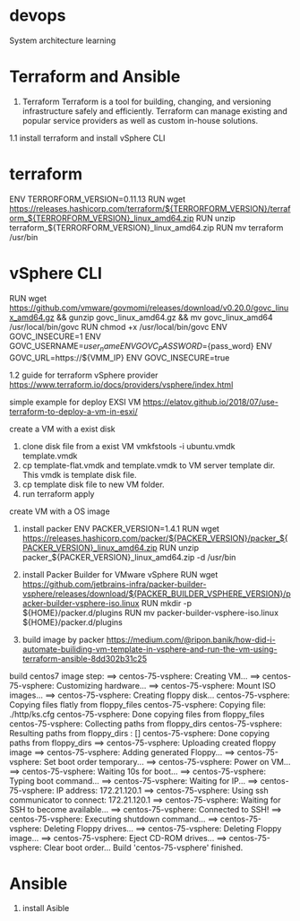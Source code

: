 # devops

System architecture learning

# Terraform and Ansible

1. Terraform
Terraform is a tool for building, changing, and versioning infrastructure safely and efficiently. Terraform can manage existing and popular service providers as well as custom in-house solutions.

1.1 install terraform and install vSphere CLI
# terraform
ENV TERRORFORM_VERSION=0.11.13
RUN wget https://releases.hashicorp.com/terraform/${TERRORFORM_VERSION}/terraform_${TERRORFORM_VERSION}_linux_amd64.zip
RUN unzip terraform_${TERRORFORM_VERSION}_linux_amd64.zip
RUN mv terraform /usr/bin

# vSphere CLI
RUN wget https://github.com/vmware/govmomi/releases/download/v0.20.0/govc_linux_amd64.gz && gunzip govc_linux_amd64.gz && mv govc_linux_amd64 /usr/local/bin/govc
RUN chmod +x /usr/local/bin/govc
ENV GOVC_INSECURE=1
ENV GOVC_USERNAME=${user_name}
ENV GOVC_PASSWORD=${pass_word}
ENV GOVC_URL=https://${VMM_IP}
ENV GOVC_INSECURE=true

1.2 guide for terraform
vSphere provider
https://www.terraform.io/docs/providers/vsphere/index.html

simple example for deploy EXSI VM
https://elatov.github.io/2018/07/use-terraform-to-deploy-a-vm-in-esxi/

create a VM with a exist disk
1. clone disk file from a exist VM
vmkfstools -i ubuntu.vmdk template.vmdk
2. cp template-flat.vmdk and template.vmdk to VM server template dir. This vmdk is template disk file.
3. cp template disk file to new VM folder.
4. run terraform apply

create VM with a OS image
1. install packer
ENV PACKER_VERSION=1.4.1
RUN wget https://releases.hashicorp.com/packer/${PACKER_VERSION}/packer_${PACKER_VERSION}_linux_amd64.zip
RUN unzip packer_${PACKER_VERSION}_linux_amd64.zip -d /usr/bin

2. install Packer Builder for VMware vSphere
RUN wget https://github.com/jetbrains-infra/packer-builder-vsphere/releases/download/${PACKER_BUILDER_VSPHERE_VERSION}/packer-builder-vsphere-iso.linux
RUN mkdir -p ${HOME}/packer.d/plugins
RUN mv packer-builder-vsphere-iso.linux ${HOME}/packer.d/plugins

3. build image by packer
https://medium.com/@ripon.banik/how-did-i-automate-builiding-vm-template-in-vsphere-and-run-the-vm-using-terraform-ansible-8dd302b31c25

build centos7 image step:
==> centos-75-vsphere: Creating VM...
==> centos-75-vsphere: Customizing hardware...
==> centos-75-vsphere: Mount ISO images...
==> centos-75-vsphere: Creating floppy disk...
    centos-75-vsphere: Copying files flatly from floppy_files
    centos-75-vsphere: Copying file: ./http/ks.cfg
    centos-75-vsphere: Done copying files from floppy_files
    centos-75-vsphere: Collecting paths from floppy_dirs
    centos-75-vsphere: Resulting paths from floppy_dirs : []
    centos-75-vsphere: Done copying paths from floppy_dirs
==> centos-75-vsphere: Uploading created floppy image
==> centos-75-vsphere: Adding generated Floppy...
==> centos-75-vsphere: Set boot order temporary...
==> centos-75-vsphere: Power on VM...
==> centos-75-vsphere: Waiting 10s for boot...
==> centos-75-vsphere: Typing boot command...
==> centos-75-vsphere: Waiting for IP...
==> centos-75-vsphere: IP address: 172.21.120.1
==> centos-75-vsphere: Using ssh communicator to connect: 172.21.120.1
==> centos-75-vsphere: Waiting for SSH to become available...
==> centos-75-vsphere: Connected to SSH!
==> centos-75-vsphere: Executing shutdown command...
==> centos-75-vsphere: Deleting Floppy drives...
==> centos-75-vsphere: Deleting Floppy image...
==> centos-75-vsphere: Eject CD-ROM drives...
==> centos-75-vsphere: Clear boot order...
Build 'centos-75-vsphere' finished.

# Ansible
1. install Asible











